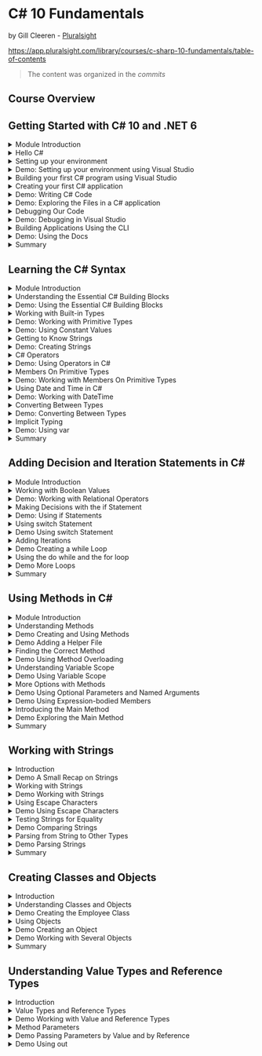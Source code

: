 # C# 10 Fundamentals

by Gill Cleeren - [Pluralsight](https://www.pluralsight.com/)

https://app.pluralsight.com/library/courses/c-sharp-10-fundamentals/table-of-contents

> The content was organized in the _commits_

<!-- #region Course Overview -->

## Course Overview

<!-- #endregion -->

<!-- #endregion -->

<!-- #region Getting Started with C# 10 and .NET 6 -->

## Getting Started with C# 10 and .NET 6

<!-- #region Module Introduction -->

<details>
<summary>Module Introduction</summary>
</details>

<!-- #endregion -->

<!-- #region Hello C# -->
<details>
<summary>Hello C#</summary>

<br/>

- C# is the main language for .NET development
- Object-oriented and type-safe programming language

<br/>

C# is actively mantained:
|Version|Year|
|---|---|
|1.0|2002|
|1.2|2003|
|2.0|2005|
|3.0|2007|
|4.0|2010|
|5.0|2012|
|6.0|2015|
|7.0|2017|
|8.0|2019|
|9.0|2020|
|10.0|2021|

</details>

<!-- #endregion -->

<!-- #region Setting up your environment -->

<details>
<summary>Setting up your environment</summary>

<br/>

Building .NET applications with C#:

- Visual Studio 2022 (Windows and Mac)
- .NET CLI and Visual Studio Code (all platforms)

<br/>

Introducing Visual Studio 2022:

- Flagship IDE (Integrated Development)
- Many features

<br/>

Visual Studio 2022 Editions:

- Community (free to use)
- Professional (paid, aimed at smaller teams)
- Enterprise (paid, aimed at larger teams)

</details>

<!-- #endregion -->

<!-- #region Demo: Setting up your environment using Visual Studio -->

<details>
<summary>Demo: Setting up your environment using Visual Studio</summary>

<br/>

</details>

<!-- #endregion -->

<!-- #region Building your first C# program using Visual Studio -->

<details>
<summary>Building your first C# program using Visual Studio</summary>

<br/>

Using projects:

- Containers for code files
- Compiled into executable files (assembly)
- Different templates

</details>

<!-- #endregion -->

<!-- #region Creating your first C# application -->

<details>
<summary>Creating your first C# application</summary>

<br/>

- Open Visual Studio 2022

![](./assets/open-visual-studio.png)

- Create a new project

![](./assets/create-a-new-project.png)

- Select C# language, **Console** project type and ConsoleApp (a project for creating a command-line application)

![](./assets/select-csharp-console.png)

- Configure your new project (Project name: HelloFromCSharp, location, solution name)

![](./assets/config-your-new-project.png)

- Additional information (framework .NET 6.0 LTS)

![](./assets/additional-information.png)

- Create and execute the project

![](./assets/execute-project.png)

</details>

<!-- #endregion -->

<!-- #region Demo: Writing C# Code -->

<details>
<summary>Demo: Writing C# Code</summary>

<br/>

Program.cs

```c#
// See https://aka.ms/new-console-template for more information
Console.WriteLine("Hello everybody!");

Console.WriteLine("Please enter your name: ");
string name = Console.ReadLine();
Console.WriteLine($"Hello {name}");
```

Console

```ps
Hello everybody!
Please enter your name:
Marcelo
Hello Marcelo

D:\Dev\WIP\CSharp10 Fundamentals Pluralsight\projects\HelloFromCSharp\HelloFromCSharp\bin\Debug\net6.0\HelloFromCSharp.exe (process 22516) exited with code 0.
To automatically close the console when debugging stops, enable Tools->Options->Debugging->Automatically close the console when debugging stops.
Press any key to close this window . . .
```

</details>

<!-- #endregion -->

<!-- #region Demo: Exploring the Files in a C# application -->

<details>
<summary>Demo: Exploring the Files in a C# application</summary>

<br/>

Looking at the generated files

- Project
- Solution
- Executable file

Executing our compiled application

Solution Explorer

![](./assets/exploring-the-files.png)

</details>

<!-- #endregion -->

<!-- #region Debugging Our Code -->

<details>
<summary>Debugging Our Code</summary>

<br/>

Introducing Breakpoints

- Pause the running code
- Inspect the state of the running application
- Step through the different lines of code

Running with the Debugging Attached

![](./assets/running-debugging-attached.png)

</details>

<!-- #endregion -->

<!-- #region Demo: Debugging in Visual Studio -->

<details>
<summary>Demo: Debugging in Visual Studio</summary>

<br/>

Understanding the debugger

Tip: you can start your application with the debugger using F5

</details>

<!-- #endregion -->

<!-- #region Building Applications Using the CLI -->

<details>
<summary>Building Applications Using the CLI</summary>

<br/>

Understanding the CLI

- Command-line interface for .NET
- Cross-platform tools
- "dotnet" command with parameters

Install the .NET SDK

```ps
dotnet --list-sdks
```

Open the Windows Terminal

Creating a new project

```ps
dotnet new console -n "UnderstandingCLI"
```

| command      | description              |
| ------------ | ------------------------ |
| dotnet new   | create a new project     |
| dotnet build | compile your application |
| dotnet run   | execute your application |

</details>

<!-- #endregion -->

<!-- #region Demo: Using the Docs -->

<details>
<summary>Demo: Using the Docs</summary>

<br/>

Finding information in the docs:

https://learn.microsoft.com/pt-br/dotnet/csharp/

https://learn.microsoft.com/en-us/dotnet/api/

</details>

<!-- #endregion -->

<!-- #region Summary -->

<details>
<summary>Summary</summary>

<br/>

- C# is an object-oriented and type-safe language to write .NET applications
- C# is actively maintained
- C# can be uses to build all types of .NET applications
- Applications can be created using:

1. Visual Studio
2. CLI (combined with VS Code)

<br/>

</details>

<!-- #endregion -->

<!-- #endregion -->

<!-- #region Learning the C# Syntax -->

## Learning the C# Syntax

<!-- #region Module Introduction -->

<details>
<summary>Module Introduction</summary>

<br/>

Agenda:

- Understanding the essential C# building blocks
- Working with built-in types
- C# operators
- Using date and time
- Converting between types
- Implicit typing

</details>

<!-- #endregion -->

<!-- #region Understanding the Essential C# Building Blocks -->

<details>
<summary>Understanding the Essential C# Building Blocks</summary>

<br/>

C# Statements:

- Actions
- Flow of the program
- End with semicolon

```c#
Console.WriteLine("Hello, World!");
```

<br/>

C# Identifiers:

Identifiers start with a letter or underscore and can contain letters, digits and underscore.

```c#
string input = Console.ReadLine();
string 2_input = Console.ReadLine(); // wrong
```

<br/>

### C# Comments

- Single line comments:

Program.cs

```c#
// The next line will read a value from the console
string input = Console.ReadLine();
```

- Multiline comments:

Program.cs

```c#
/*
   In the next block of code,
   we will read a value from the console
 */
string input = Console.ReadLine();
```

<br/>

C# Keywords (about 70)

|         |          |
| ------- | -------- |
| `int`   | `ref`    |
| `in`    | `return` |
| `class` | `lock`   |
| `using` | `long`   |
| `while` | `string` |
| `new`   | `struct` |
| `null`  | `const`  |
| `if`    | `enum`   |
| `case`  | `void`   |

<br/>

C# Variables

|           |                                    |
| --------- | ---------------------------------- |
| _x_       | A variable holds a value           |
| _[1,2,3]_ | Integer, string, date ...          |
| {}        | Created in a declaration statement |

<br/>

Creating an Integer Variable

```c#
int age;
```

| Type | Identifier |
| ---- | ---------- |
| int  | age        |

<br/>

C# is case sensitive, diferente variables:

```c#
int age;
int Age;
```

<br/>

Camel Case:

Variable with many words.
The first word will always be lowercase and all subsequent words start with an uppercase.

```c#
int ageOfEmployee;
```

<br/>

Assignment a value to a variable:

```c#
int age;
age = 25;
```

| Assignment operator | Value |
| :-----------------: | :---: |
|         `=`         |  25   |

<br/>

Using the Variable:

```c#
Console.WriteLine(age);
```

</details>

<!-- #endregion -->

<!-- #region Demo: Using the Essential C# Building Blocks -->

<details>
<summary>Demo: Using the Essential C# Building Blocks</summary>

<br/>

Creating a new project called `BethanyPieShopHRM`

> [Projeto BethanyPieShopHRM](./projects/BethanyPieShopHRM/)

Program.cs

```c#
/*
 * Here are some tests around working with valid identifiers in C#
 * We can write here as much as we want, this is all comment
 */

Console.WriteLine("Welcome to Bethany's Pie Shop HRM");

Console.WriteLine("Please enter your name:");

//The following will accept the name
string name = Console.ReadLine();

string name2 = Console.ReadLine();

string name_2 = Console.ReadLine();

string Name_2 = Console.ReadLine();

//string 2Name = Console.ReadLine();
```

</details>

<!-- #endregion -->

<!-- #region Working with Built-in Types -->

<details>
<summary>Working with Built-in Types</summary>

<br/>

C# is a strongly type language:

- Every variable has a type
- Used to store information
- Expressions will return a value of a specified type

Using Data Types in C#:

- Size and location in memory
- Data range
- Supported operations

| Predefined types |
| ---------------- |
| bool             |
| int              |
| float            |
| double           |
| decimal          |
| char             |

| More Predefined Data Types |
| -------------------------- |
| byte (sbyte)               |
| short (ushort)             |
| object                     |
| string                     |

<br/>

Creating an Integer Value

```c#
int a = 2;
int b = a + 3;
```

| Expression |
| :--------: |
|   a + 3    |

Expression is a piece of code that will evaluate to a value.

<br/>

Creating a Boolean Value

```c#
bool c = true;
```

<br/>

C# Types Lead to Type Safety

```c#
int c = 3;
c = true; // wrong
```

</details>

<!-- #endregion -->

<!-- #region Demo: Working with Primitive Types -->

<details>
<summary>Demo: Working with Primitive Types</summary>

<br/>

Program.cs

```c#
int monthlyWage = 1234;

// monthlyWage = true; // wrong

int months = 12, bonus = 1000;

bool isActive = true;

double rating = 99.25;

byte numberOfEmployees = 155;


int hoursWorked;

hoursWorked = 125;
hoursWorked = 148;
```

</details>

<!-- #endregion -->

<!-- #region Demo: Using Constant Values -->

<details>
<summary>Demo: Using Constant Values</summary>

<br/>

Using a const value

```c#
const decimal interestRate = 0.07m;
```

Program.cs

```c#
const double interestRate = 0.07;

interestRate = 0.08;

// CS0131: The left-hand side of an assignment must be a variable, property or indexer
```

</details>

<!-- #endregion -->

<!-- #region Getting to Know Strings -->

<details>
<summary>Getting to Know Strings</summary>

<br/>

Understanding Strings

- Contains text
- Stored as list os char objects
- string type

Creating Basic Strings

```c#
string s1 = "Hello world";
string s2 = string.Empty;
```

</details>

<!-- #endregion -->

<!-- #region Demo: Creating Strings -->

<details>
<summary>Demo: Creating Strings</summary>

<br/>

Program.cs

```c#
string firstName = "Bethany";
string lastName = "Smith";

string emptyString = "";

Console.WriteLine("Please enter your name");
string name = Console.ReadLine();
```

</details>

<!-- #endregion -->

<!-- #region C# Operators -->

<details>
<summary>C# Operators</summary>

<br/>

Expressions in C#

Arithmetic expressions

```c#
int a, b, c;
a = 3;
b = 10;
c = a++;
b = a + b * c;
```

Operators:

- Arithmetic
- Equality
- Logical
- Assignment

Using Arithmetic Operators

| Operator | Example |
| :------: | :-----: |
|    +     |   a+b   |
|    -     |   a-3   |
|    \*    |  a*b*c  |
|    /     |  a/10   |
|    ++    |   a++   |
|    --    |   b--   |

Compound Assignment Operators

```c#
int month = 3;
month = month + 1;
month += 1; // compount assignment operator (pt-br, "operador de atribuição composto")
```

Operators Depend on the Type

```c#
string result1 = "a" + "b"; // concatenate
string result2 = "a" * "b"; // wrong
```

</details>

<!-- #endregion -->

<!-- #region Demo: Using Operators in C# -->

<details>
<summary>Demo: Using Operators in C#</summary>

<br/>

Using operators in C#

- Default values for types in C#

Program.cs

```c#
int bonus = 1000;

double ratePerHour = 12.34;
int numberOfHoursWorked = 165;

double currentMonthWage = ratePerHour * numberOfHoursWorked + bonus;
Console.WriteLine(currentMonthWage); // 3036,1

ratePerHour += 3; // ratePerHour = ratePerHour + 3;
Console.WriteLine(ratePerHour); // 15,34

if (currentMonthWage > 2000) // 3036,1
    Console.WriteLine("Top paid employee!");

int numberOfEmployees = 15;
numberOfEmployees--; // 14

bool a; // false
int b; // 0

Console.ReadLine();
```

Console

```ps
3036,1
15,34
Top paid employee!
```

</details>

<!-- #endregion -->

<!-- #region Members On Primitive Types -->

<details>
<summary>Members On Primitive Types</summary>

<br/>

Members On Primitive Types

```c#
int intMaxValue = int.MaxValue;
int intMinValue = int.MinValue;
double doubleMaxValue = double.MaxValue;
```

Member of char Type

```c#
char myChar = 'a';
bool isWhiteSpace = char.IsWhiteSpace(myChar);
bool isDigit = char.IsDigit(myChar);
bool isPunctuation = char.IsPunctuation(myChar);
```

</details>

<!-- #endregion -->

<!-- #region Demo: Working with Members On Primitive Types -->

<details>
<summary>Demo: Working with Members On Primitive Types</summary>

<br/>

Working with members of `int` and `char`

https://learn.microsoft.com/pt-br/dotnet/api/system.int32?view=net-6.0

Program.cs

```c#
int intMaxValue = int.MaxValue; // 2147483647
int intMinValue = int.MinValue; //-2147483648

char userSelection = 'a';
char upperVersion = char.ToUpper(userSelection); // 65 'A'

bool isDigit = char.IsDigit(userSelection); // false
bool isLetter = char.IsLetter(userSelection); // true

Console.ReadLine();
```

</details>

<!-- #endregion -->

<!-- #region Using Date and Time in C# -->

<details>
<summary>Using Date and Time in C#</summary>

<br/>

Working with Dates

- DateTime
- TimeSpan

Working with DateTime and DateOnly

```c#
DateTime employeesStartDate = new DateTime(2025,03,28);
DateTime today = DateTime.Today;
DateTime twoDaysLater = someDateTime.AddDays(2);
DayOfWeek day = someDateTime.DayOfWeek;
bool isDST = someDateTime.IsDaylightsSavingTime();
```

</details>

<!-- #endregion -->

<!-- #region Demo: Working with DateTime -->

<details>
<summary>Demo: Working with DateTime</summary>

<br/>

Program.cs

```c#
using System.Data;

DateTime hireDate = new DateTime(2022,3,28,14,30,0);
Console.WriteLine(hireDate); // 28/03/2022 14:30:00

DateTime exitDate = new DateTime(2025,12,11);

// DateTime invalidDate = new DateTime(2025,15,11);

DateTime startDate = hireDate.AddDays(15);
Console.WriteLine(startDate); // 12/04/2022 14:30:00

DateTime currentDate = DateTime.Now;
bool areWeInDst = currentDate.IsDaylightSavingTime();

DateTime startHour = DateTime.Now;
TimeSpan workTime = new TimeSpan(8,35,0);
DateTime endHour = startHour.Add(workTime);

Console.WriteLine(startHour); // 08/02/2023 20:49:32
Console.WriteLine(endHour); // 09/02/2023 05:24:32

Console.WriteLine(startHour.ToLongDateString()); // quarta-feira, 8 de fevereiro de 2023
Console.WriteLine(endHour.ToShortTimeString()); // 05:24

Console.ReadLine();
```

Console

```ps
28/03/2022 14:30:00
12/04/2022 14:30:00
08/02/2023 20:49:32
09/02/2023 05:24:32
quarta-feira, 8 de fevereiro de 2023
05:24
```

</details>

<!-- #endregion -->

<!-- #region Converting Between Types -->

<details>
<summary>Converting Between Types</summary>

<br/>

This Doesn´t Work...

```c#
int a = 3;
a = "Hello world";
```

Changing between Types

- Implicit conversion
- Casting Explicit conversion
- Helpers

Using an Implicit Cast

```c#
int a = 123456789;
long l = a;
```

Performing an Explicit Cast

```c#
double d = 123456789.0;
int a = (int) d;
```

</details>

<!-- #endregion -->

<!-- #region Demo: Converting Between Types -->

<details>
<summary>Demo: Converting Between Types</summary>

<br/>

Program.cs

```c#
int numberOfHoursWorked = 165;

long veryLongMonth = numberOfHoursWorked; // works fine

double d = 123456789.0;

int x = (int)d;

int intVeryLongMonth = (int)veryLongMonth;

Console.ReadLine();
```

</details>

<!-- #endregion -->

<!-- #region Implict Typing -->

<details>
<summary>Implicit Typing</summary>

<br/>

So Far, We´ve Used Explicit Typing

Explicit typing

```c#
int a = 123;
bool b = true;
double d = 11.0;
```

Implicit typing

```c#
var a = 123;  // a will be an integer
var b = true; // b will be a boolean
var d = 11.0; // d will be a double
```

Understanding Implicit Typing

- Type is inferred
- Not always as readable
- Sometimes required (using LINQ)

This Won´t Work...

```c#
var employeeAge;
```

</details>

<!-- #endregion -->

<!-- #region Demo: Using var -->

<details>
<summary>Demo: Using var</summary>

<br/>

Program.cs

```c#
var monthlyWage = 1234; // integer
var isActive = true; // boolean
var rating = 99.25; // double
var numberOfEmployees = 300; // integer
var hireDate = new DateTime(2022,3,28,14,30,0); // DateTime
```

</details>

<!-- #endregion -->

<!-- #region Summary -->

<details>
<summary>Summary</summary>

<br/>

- C# is a strongly typed language
- Contains built-in data types
- Conversion between types is supported

</details>

<!-- #endregion -->

<!-- #endregion -->

<!-- #region Adding Decision and Iteration Statements in C# -->

## Adding Decision and Iteration Statements in C#

<!-- #region Module Introduction -->

<details>
<summary>Module Introduction</summary>

<br/>

Agenda:

- Working with Boolean values
- Making decisions with the `if` statement
- Using the `switch` statement
- Adding iterations

</details>

<!-- #endregion -->

<!-- #region Working with Boolean Values -->

<details>
<summary>Working with Boolean Values</summary>

<br/>

Boolean Values

- True or false
- bool type (Boolean backing type)
- Boolean operators

Using a Boolean Value

```c#
bool c = true;
Console.WriteLine(c); // Writes True to the console
```

Using Relational Operators

| Operator | Example |
| :------: | :-----: |
|    ==    | a == b  |
|    !=    | a != b  |
|  > or <  | a > 10  |
| >= or <= | a <= 5  |

Using Logical Operators

```c#
age == 45; // True if value of age is effectively equal to 45, otherwise false
age != 0; // True if age is not equal to 0
```

Using Boolean Logical Operators: &&

```c#
bool validAge;
validAge = (age >= 18) && (age <= 65>);
// && - True if either of the expressions is true, otherwise false
```

Using Boolean Logical Operators: ||

```c#
bool validAge;
validAge = (age >= 18 ||) (age <= 65);
// || - True if any of the expressions is true, false only if both are false
```

</details>

<!-- #endregion -->

<!-- #region Demo: Working with Relational Operators -->

<details>
<summary>Demo: Working with Relational Operators</summary>

<br/>

Using Boolean logical operators

Program.cs

```c#
int age = 23;

bool a = age == 23;
Console.WriteLine("Age is 23: " + a);

bool b = age >= 23;
Console.WriteLine("Age is greater than 23: " + b);

bool c = (age >= 18) && (age <= 65);
Console.WriteLine("Age is between 18 and 65: " + c);

int age1 = 16;
int age2 = 64;
bool d = (age1 >= 18) && (age2 <= 65);
Console.WriteLine("Age1 is greater than 18 AND age2 is less than 65: " + d);
bool e = (age1 >= 18) || (age2 <= 65);
Console.WriteLine("Age1 is greater than 18 OR age2 is less than 65: " + e);
```

Console

```ps
Age is 23: True
Age is greater than 23: True
Age is between 18 and 65: True
Age1 is greater than 18 AND age2 is less than 65: False
Age1 is greater than 18 OR age2 is less than 65: True
```

</details>

<!-- #endregion -->

<!-- #region Making Decisions with the if Statement -->

<details>
<summary>Making Decisions with the if Statement</summary>

<br/>

Flow of Execution

- Won´t be a straight path
- Depends on values
- Different logic needs to be executed

A New Requirement

- If the person applying for the job is under 18, we can´t hire them
- If the person applying is older than 65 we can´t hire them

Structure of an if Statement

```c#
if (some Boolean expression)
{
  // Other statements
}
else
{
  // Other statements
  // The else block is optional
}
```

Using an if Statement

```c#
if (age < 18)
{
  Console.WriteLine("Too young to apply");
}
```

```c#
if (age < 18)
{
  Console.WriteLine("Too young to apply");
}
else
{
  Console.WriteLine("Great, you can now start with your application!");
}
```

```c#
if (age < 18)
  Console.WriteLine("Too young to apply");
else
  Console.WriteLine("Great, you can now start with your application!");
```

This Won´t Work

```c#
if (age < 18)
  Console.WriteLine("Too young to apply");
  Console.WriteLine("Please try again later!");
  // We need curly braces here!
else
  Console.WriteLine("Great, you can continue!");
```

```c#
if (age = 100)
{
  // Send mail
}
```

Adding Multiple Conditions

```c#
if (some Boolean expression)
{
  // Other statements
}
else if (other Boolean expression)
{
  // Other statements
}

...

else
{
  // Other statements
}
```

Using an else if Block

```c#
if (age < 18)
{
  Console.WriteLine("You young to apply");
}
else if (age > 65)
{
  Console.WriteLine("Sorry, the selected age is too old");
}
else
{
  Console.WriteLine("Great, you can continue!");
}
```

</details>

<!-- #endregion -->

<!-- #region Demo: Using if Statements -->

<details>
<summary>Demo: Using if Statements</summary>

<br/>

Program.cs

```c#
using System.Diagnostics.Metrics;

Console.WriteLine("Enter the age of the new candidate: ");
int age = int.Parse(Console.ReadLine());

if (age < 18)
{
    Console.WriteLine("Too young to apply");
    Console.WriteLine("Send email to candidate.");
}
else if (age > 65)
{
    Console.WriteLine("Sorry, the selected age is too old");
    Console.WriteLine("Send email to candidate.");
}
else
{
    Console.WriteLine("Great, you can now start with the application!");
}
```

Console

```ps
Enter the age of the new candidate:
15
Too young to apply
Send email to candidate.

Enter the age of the new candidate:
75
Sorry, the selected age is too old
Send email to candidate.

Enter the age of the new candidate:
25
Great, you can now start with the application!
```

Program.cs

```c#
DateTime today = DateTime.Now;
bool endOfMonthPaymentStarted = false;

if (today.Date.Day == 20)
{
    Console.WriteLine("Please start end-of-month employee payments");
}
else if (today.Date.Day >= 25 && ! endOfMonthPaymentStarted)
{
    Console.WriteLine("Payments will be late!");
}
// else isn´t required!
```

</details>

<!-- #endregion -->

<!-- #region Using switch Statement -->

<details>
<summary>Using switch Statement</summary>

<br/>

Too Many Options...

```c#
if (condition 1)
  ...
else if (condition 2)
  ...
else if (condition 3)
  ...
else if (condition 4)
  ...
else if (condition 5)
  ...
else if (condition 6)
  ...
...
else
  ...
```

Structure of a swith Statement

```c#
switch(expression)
{
  case constant expression1:
    // Other statements
    break;
  case relational expression2:
    // Other statements
    break;

  ...

  default:
    // Other statements
    break;
}
```

Using a swith Statement

```c#
swith (age)
{
  case < 18:
    Console.WriteLine("Too young to apply");
    break;
  case > 65:
    Console.WriteLine("Sorry, the selected age is too old");
    break;
  case 42:
    Console.WriteLine("Wow, exactly what we are looking for");
    break;
  default:
    Console.WriteLine("Great, you can continue");
    break;
}
```

- Works for most data types but not for `float` and `double`
- Case labels use a pattern: constant or relational
- Each case must be unique
- First "true" will get executed (top to bottom)
- Default can be placed wherever we want, always evaluated last

</details>

<!-- #endregion -->

<!-- #region Demo Using switch Statement -->

<details>
<summary>Demo Using switch Statement</summary>

Program.cs

```c#
using System.Diagnostics.Metrics;
using System.Net.Http.Headers;

Console.WriteLine("Enter the age of the new candidate: ");
int age = int.Parse(Console.ReadLine());

switch (age)
{
    case < 18:
        Console.WriteLine("Too young to apply");
        Console.WriteLine("Send email to candidate.");
        break;
    case > 65:
        Console.WriteLine("Sorry, the selected age is too old");
        Console.WriteLine("Send email to candidate.");
        break;
    default:
        Console.WriteLine("Great, you can now start with the application!");
        break;
}

//Enter the age of the new candidate:
//25
//Great, you can now start with the application!
```

Program.cs

```c#
switch (age)
{
    case < 18:
    case > 65:
        Console.WriteLine("Sorry, your age is not within the range we are looking for");
        break;
    case 23:
        Console.WriteLine("Wow, exactly what we are looking for");
        break;
    default:
        Console.WriteLine("Great, you can now start with the application!");
        break;
}
```

Program.cs

```c#
Console.WriteLine("Choose the action you want to do:");
Console.WriteLine("1. Add employee");
Console.WriteLine("2. Update employee");
Console.WriteLine("3. Delete employee");
string selectedAction = Console.ReadLine();

switch(selectedAction)
{
    case "1":
        Console.WriteLine("Adding new employee...");
        break;
    case "2":
        Console.WriteLine("Updating employee...");
        break;
    case "3":
        Console.WriteLine("Deleting employee...");
        break;
    default:
        Console.WriteLine("Invalid input");
        break;
}
```

<br/>

</details>

<!-- #endregion -->

<!-- #region Adding Iterations -->

<details>
<summary>Adding Iterations</summary>

<br/>

The Need for Iterations

- Continue executing a task (looping)
- Ofter used in combination with counter
- Ask input until stop is reached
- Keep reading files from disk

Loop Options in C#

- while
- do-while
- for

Creating a while loop

```c#
while(Boolean expression)
{
  // statements
}
```

- Condition is tested before the loop runs
- Statements will get executed as long as expression is true
- Braces are required if more than one statement must be executed
- We can create infinite loops!

```c#
int i = 0;

while (i < 10>)
{
  Console.WriteLine(i);
  i++;
}
```

```ps
Output:
0
1
2
3
4
5
6
7
8
9
```

</details>

<!-- #endregion -->

<!-- #region Demo Creating a while Loop -->

<details>
<summary>Demo Creating a while Loop</summary>

<br/>

Creating a while loop

Program.cs

```c#
using System.Transactions;

Console.WriteLine("Enter a value: ");
int max = int.Parse(Console.ReadLine());

int i = 0;

while (i < max)
{
    Console.WriteLine(i);
    i++;
}

Console.WriteLine("Loop finished!");
```

Console

```ps
Enter a value:
5
0
1
2
3
4
Loop finished!
```

Program.cs

```c#
int i = 10;

while(i>0)
{
    Console.WriteLine(i);
    i--;
}

Console.WriteLine("Loop finished!")
```

Console

```ps
10
9
8
7
6
5
4
3
2
1
Loop finished!
```

Program.cs

```c#
Console.WriteLine("Choose the action you want to do: ");
Console.WriteLine("1. Add employee");
Console.WriteLine("2. Update employee");
Console.WriteLine("3. Delete employee");
Console.WriteLine("99. Exit application");
string selectedAction = Console.ReadLine();

while (selectedAction != "99")
{
    switch (selectedAction)
    {
        case "1":
            Console.WriteLine("Adding new employee...");
            break;
        case "2":
            Console.WriteLine("Updating employee...");
            break;
        case "3":
            Console.WriteLine("Deleting employee...");
            break;
        default:
            Console.WriteLine("Invalid input");
            break;
    }
    Console.WriteLine("Choose the action you want to do: ");
    Console.WriteLine("1. Add employee");
    Console.WriteLine("2. Update employee");
    Console.WriteLine("3. Delete employee");
    Console.WriteLine("99. Exit application");
    selectedAction = Console.ReadLine();
}

Console.WriteLine("Closing application");
```

Console

```ps
Choose the action you want to do:
1. Add employee
2. Update employee
3. Delete employee
99. Exit application
1
Adding new employee...
Choose the action you want to do:
1. Add employee
2. Update employee
3. Delete employee
99. Exit application
2
Updating employee...
Choose the action you want to do:
1. Add employee
2. Update employee
3. Delete employee
99. Exit application
3
Deleting employee...
Choose the action you want to do:
1. Add employee
2. Update employee
3. Delete employee
99. Exit application
99
Closing application
```

<br/>

Creating a nested loop

Program.cs

```c#
int i = 0;
int j = 0;

while (i < 3)
{
    while(j < 3)
    {
        Console.WriteLine("i: " + i + "   j: " + j);
        j++;
    }
    j = 0;
    i++;
}
```

Console

```ps
i: 0   j: 0
i: 0   j: 1
i: 0   j: 2
i: 1   j: 0
i: 1   j: 1
i: 1   j: 2
i: 2   j: 0
i: 2   j: 1
i: 2   j: 2
```

</details>

<!-- #endregion -->

<!-- #region Using the do while and the for loop -->

<details>
<summary>Using the do while and the for loop</summary>

<br/>

Creating a do-while loop

```c#
do{
  //statements
}
while(Boolean expression);
```

```c#
int i = 0;
do
{
  Console.WriteLine(i);
  i++;
} while (i < 10);
```

```ps
Output:
0
1
2
3
4
5
6
7
8
9
```

```c#
int i = 10;
do
{
  Console.WriteLine(i);
  i++;
} while (i < 10);
```

```ps
Output:
10
```

<br/>

Creating a for Loop

```c#
for (initialization; Boolean; iterator)
{
  // statements
}
```

```c#
int sum = 0;

for (int i = 0; i < 10; i ++)
{
sum = sum + i;
}

Console.WriteLine(sum);
```

</details>

<!-- #endregion -->

<!-- #region Demo More Loops -->

<details>
<summary>Demo More Loops</summary>

<br/>

- Creating more loops
- Adding break and continue
- Debugging loops

Refactoring (`do while` instead of `while`)

```c#
string selectedAction;
do
{
    Console.WriteLine("Choose the action you want to do: ");
    Console.WriteLine("1. Add employee");
    Console.WriteLine("2. Update employee");
    Console.WriteLine("3. Delete employee");
    Console.WriteLine("99. Exit application");
    selectedAction = Console.ReadLine();

    switch (selectedAction)
    {
        case "1":
            Console.WriteLine("Adding new employee...");
            break;
        case "2":
            Console.WriteLine("Updating employee...");
            break;
        case "3":
            Console.WriteLine("Deleting employee...");
            break;
        default:
            Console.WriteLine("Invalid input");
            break;
    }

} while (selectedAction != "99");

Console.WriteLine("Closing application");
```

for

```c#
for (int i = 0; i < 10; i++)
{
    Console.WriteLine(i);
}
```

Continue

```c#
Console.WriteLine("Enter a value: ");
int max = int.Parse(Console.ReadLine());

for (int i = 0; i < max; i++)
{
    if (i == 5)
    {
        Console.WriteLine("Bingo! " + i + " was found!");
        continue;
    }
    Console.WriteLine(i);
}

/*
Enter a value:
10
0
1
2
3
4
Bingo! 5 was found!
6
7
8
9
*/

```

Break

```c#
Console.WriteLine("Enter a value: ");
int max = int.Parse(Console.ReadLine());

for (int i = 0; i < max; i++)
{
    if (i == 5)
    {
        Console.WriteLine("Bingo! " + i + " was found!");
        break;
    }
    Console.WriteLine(i);
}

/*
Enter a value:
10
0
1
2
3
4
Bingo! 5 was found!
*/
```

</details>

<!-- #endregion -->

<!-- #region Summary -->

<details>
<summary>Summary</summary>

<br/>

- Our C# code will need to follow different paths
- if and switch statements allow to evaluate values
- while, do-while and for create iterations

</details>

<!-- #endregion -->

<!-- #endregion -->

<!-- #region Using Methods in C# -->

## Using Methods in C#

<!-- #region Module Introduction -->

<details>
<summary>Module Introduction</summary>

<br/>

- Understanding methods
- Adding a helper file
- Finding the correct method
- Understanding variable scope
- More options with methods
- Introducing the Main method

</details>

<!-- #endregion -->

<!-- #region Understanding Methods -->

<details>
<summary>Understanding Methods</summary>

<br/>

Our current code...

- Is one large block
- Some code can be reused multiple times though
- Using methods will help
- Similar to functions or subroutines

Methods in C#

- Code block
- Receives parameters and (optionally) returns value
- Readable code and code reuse
- Declared within a class or struct

C# Methods Syntax

```c#
<access modifier> <return type> Method_Name (Parameters)
{
  // method statements
}
```

Looking at a First Method

```c#
public int AddTwoNumbers()
{

}
```

Adding Method Parameters

```c#
public int AddTwoNumbers(int a, int b)
```

Returning a Value

- Return type must be specified

```c#
public int AddTwoNumbers(int a, int b)
{
  return a + b;
}
```

- Value must be returned for all possible execution paths

```c#
public int AddTwoNumbers(int a, int b)
{
  if (a > b)
  {
    return a + b;
  }
  // no value returned if we get here, compile time error
}
```

- A Method without Return Value

```c#
public void DisplaySum(int a, int b)
{
  int sum = a + b;
  Console.WriteLine("The sum is " + sum);
}
```

Invoking a Method

- We can pass arguments: values for the parameter(s)

```c#
...

DisplaySum(3,52);

...
```

Flow of Execution

```c#
Console.WriteLine("Before DisplaySum");
DisplaySum(3,5);
Console.WriteLine("After DisplaySum");

public void DisplaySum(int a, int b)
{
  int sum = a + b;
  Console.WriteLine("The sum is " + sum);
}
```

Capturing a Return Value

- Only possible if method isn´t returning void

```c#
DisplaySum(3,52);
int result = AddTwoNumbers(55,44);
```

```c#
int p1 = 3;
int p2 = 52;

DisplaySum(p1, p2);
int result = AddTwoNumbers(55,44);
```

</details>

<!-- #endregion -->

<!-- #region Demo Creating and Using Methods -->

<details>
<summary>Demo Creating and Using Methods</summary>

<br/>

- Creating a method
- Adding parameters
- Return a value
- Invoking the method

Example 1

```c#
int amount = 1234;
int months = 12;

CalculateYearlyWage(amount, months);

Console.ReadLine();

static void CalculateYearlyWage(int monthlyWage, int numberOfMonthsWorked)
{
    Console.WriteLine($"Yearly wage: {monthlyWage * numberOfMonthsWorked}");
}

/*
 * Output:
 * Yearly wage: 14808
 */
```

Example 2

```c#
int amount = 1234;
int months = 12;

int yearlyWage = CalculateYearlyWage(amount, months);

Console.WriteLine($"Yearly wage: {yearlyWage}");

Console.ReadLine();

static int CalculateYearlyWage(int monthlyWage, int numberOfMonthsWorked)
{
    return monthlyWage * numberOfMonthsWorked;
}

/*
 * Output:
 * Yearly wage: 14808
 */
```

Example 3

```c#
int amount = 1234;
int months = 12;

int yearlyWage = CalculateYearlyWage(amount, months);

Console.WriteLine($"Yearly wage: {yearlyWage}");

Console.ReadLine();

static int CalculateYearlyWage(int monthlyWage, int numberOfMonthsWorked)
{
    if (numberOfMonthsWorked == 12) // let´s add a bonus month
        return monthlyWage * (numberOfMonthsWorked + 1);

    return monthlyWage * numberOfMonthsWorked;
}

/*
 * Output:
 * Yearly wage: 16042
 */
```

</details>

<!-- #endregion -->

<!-- #region Demo Adding a Helper File -->

<details>
<summary>Demo Adding a Helper File</summary>

<br/>

- Adding a helper file
- Moving the method
- Invoking the method again

Program.cs

```c#
using BethanyPieShopHRM;

int amount = 1234;
int months = 12;

int yearlyWage = Utilities.CalculateYearlyWage(amount, months);

Console.WriteLine($"Yearly wage: {yearlyWage}");

Console.ReadLine();

/*
 * Output:
 * Yearly wage: 16042
 */
```

Utilities.cs

```c#
using System;
using System.Collections.Generic;
using System.Linq;
using System.Text;
using System.Threading.Tasks;

namespace BethanyPieShopHRM
{
    internal class Utilities
    {
        public static int CalculateYearlyWage(int monthlyWage, int numberOfMonthsWorked)
        {
            if (numberOfMonthsWorked == 12) // let´s add a bonus month
                return monthlyWage * (numberOfMonthsWorked + 1);

            return monthlyWage * numberOfMonthsWorked;
        }
    }
}
```

</details>

<!-- #endregion -->

<!-- #region Finding the Correct Method -->

<details>
<summary>Finding the Correct Method</summary>

<br/>

Calling the Correct Method

- Method name
- Parameter types and arguments
- Number of parameters

`The combination above must be unique`

Method Overloading

- Matching the Parameters

Program.cs

```c#
DisplaySym(3, 52);
```

Utilities.cs

```c#
public static void DisplaySum (int a, int b)
{
  ...
}

public static void DisplaySum(int a, int b, int c)
{
  ...
}
```

</details>

<!-- #endregion -->

<!-- #region Demo Using Method Overloading -->

<details>
<summary>Demo Using Method Overloading</summary>

<br/>

Program.cs

```c#
using BethanyPieShopHRM;

int amount = 1234;
int months = 12;
int bonus = 1000;

int yearlyWage = Utilities.CalculateYearlyWage(amount, months, bonus);

Console.WriteLine($"Yearly wage: {yearlyWage}");

double amountDouble = 1500.0;
double monthsDouble = 12;
double bonusDouble = 1000;

double yearlyWageWithBonusDouble = Utilities.CalculateYearlyWage(amountDouble, monthsDouble, bonusDouble);

Console.ReadLine();

```

Utilities.cs

```c#
using System;
using System.Collections.Generic;
using System.Linq;
using System.Text;
using System.Threading.Tasks;

namespace BethanyPieShopHRM
{
    internal class Utilities
    {
        public static int CalculateYearlyWage(int monthlyWage, int numberOfMonthsWorked)
        {
            if (numberOfMonthsWorked == 12) // let´s add a bonus month
                return monthlyWage * (numberOfMonthsWorked + 1);

            return monthlyWage * numberOfMonthsWorked;
        }

        public static int CalculateYearlyWage(int monthlyWage, int numberOfMonthsWorked, int bonus)
        {
            Console.WriteLine($"The yearly wage is: {monthlyWage * numberOfMonthsWorked + bonus}");
            return monthlyWage * numberOfMonthsWorked + bonus;
        }

        public static double CalculateYearlyWage(double monthlyWage, double numberOfMonthsWorked, double bonus)
        {
            Console.WriteLine($"The yearly wage is: {monthlyWage * numberOfMonthsWorked + bonus}");
            return monthlyWage * numberOfMonthsWorked + bonus;
        }
    }
}

```

</details>

<!-- #endregion -->

<!-- #region Understanding Variable Scope -->

<details>
<summary>Understanding Variable Scope</summary>

<br/>

```c#
public static double SomeMethod()
{
  double value = 0.04;

  ...

  return value;
}
```

```c#
public static double SomeMethod()
{
  double value = 0.04;

  ...

  return value;
}

public static double AnotherMethod()
{
  ...

  return value; // wrong
}
```

</details>

<!-- #endregion -->

<!-- #region Demo Using Variable Scope -->

<details>
<summary>Demo Using Variable Scope</summary>

<br/>

Utilities.cs

```c#
using System;
using System.Collections.Generic;
using System.Linq;
using System.Text;
using System.Threading.Tasks;

namespace BethanyPieShopHRM
{
    internal class Utilities
    {
        public static int CalculateYearlyWage(int monthlyWage, int numberOfMonthsWorked)
        {
            int local = 100; // variable scope

            if (numberOfMonthsWorked == 12) // let´s add a bonus month
                return monthlyWage * (numberOfMonthsWorked + 1);

            return monthlyWage * numberOfMonthsWorked;
        }

        public static int CalculateYearlyWage(int monthlyWage, int numberOfMonthsWorked, int bonus)
        {
            int local = 150; // variable scope

            Console.WriteLine($"The yearly wage is: {monthlyWage * numberOfMonthsWorked + bonus}");
            return monthlyWage * numberOfMonthsWorked + bonus;
        }

        public static double CalculateYearlyWage(double monthlyWage, double numberOfMonthsWorked, double bonus)
        {
            Console.WriteLine($"The yearly wage is: {monthlyWage * numberOfMonthsWorked + bonus}");
            return monthlyWage * numberOfMonthsWorked + bonus;
        }
    }
}

```

</details>

<!-- #endregion -->

<!-- #region More Options with Methods -->

<details>
<summary>More Options with Methods</summary>

<br/>

Doing More with Methods

- Optional Parameters
- Named arguments
- Expression-bodied syntax

Optional Parameters

- Specify default value for one or more parameters
- Caller can omit the optional ones

Working with Optional Parameters

- Method with optional parameters

```c#
public int AddNumbers
  (int a, int b, int c = 100)
{
  int sum = a + b + c;
  return sum;
}
```

- Calling the method

```c#
AddNumbers(10,20); // no third parameter
AddNumbers(10,20,30);
```

Named arguments

- Not required to follow order of parameters
- One or more parameters can have a name defined when invoking the method

Working with Named Arguments

- Method with parameters

```c#
public static int AddNumbers
  (int a, int b)
  {
    ...
  }
```

- Using named arguments

```c#
AddNumbers(b: 10, a: 20);
```

</details>

<!-- #endregion -->

<!-- #region Demo Using Optional Parameters and Named Arguments -->

<details>
<summary>Demo Using Optional Parameters and Named Arguments</summary>

<br/>

- Using optional parameters

Program.cs

```c#
using BethanyPieShopHRM;

Utilities.UsingOptionalParameters();

Console.ReadLine();

```

Utilities.cs

```c#
using System;
using System.Collections.Generic;
using System.Linq;
using System.Text;
using System.Threading.Tasks;

namespace BethanyPieShopHRM
{
    internal class Utilities
    {
        public static void UsingOptionalParameters()
        {
            int monthlyWage1 = 1234;
            int months1 = 12;

            int yearlyWageForEmployee1 = CalculateYearlyWageWithOptional(monthlyWage1,months1);
            Console.WriteLine($"Yearly wage for employee 1 (Bethany): {yearlyWageForEmployee1}");
        }

        public static int CalculateYearlyWageWithOptional(
            int monthlyWage,
            int numberOfMonthsWorked,
            int bonus = 0)
        {
            Console.WriteLine($"The yearly wage is: {monthlyWage * numberOfMonthsWorked + bonus}");
            return monthlyWage * numberOfMonthsWorked + bonus;
        }
    }
}

```

- Working with named arguments

Program.cs

```c#
using BethanyPieShopHRM;

Utilities.UsingNamedArguments();

Console.ReadLine();

```

Utilities

```c#
using System;
using System.Collections.Generic;
using System.Linq;
using System.Text;
using System.Threading.Tasks;

namespace BethanyPieShopHRM
{
    internal class Utilities
    {
        public static void UsingNamedArguments()
        {
            int amount = 1234;
            int months = 12;
            int bonus = 500;

            int yearlyWageForEmployee = CalculateYearlyWageWithNamed(
                bonus: bonus,
                monthlyWage: amount,
                numberOfMonthsWorked: months);

            Console.WriteLine($"Yearly wage for employee (Bethany): {yearlyWageForEmployee}");
        }

        public static int CalculateYearlyWageWithNamed (
            int monthlyWage,
            int numberOfMonthsWorked,
            int bonus)
        {
            Console.WriteLine($"The yearly wage is: {monthlyWage * numberOfMonthsWorked + bonus}");
            return monthlyWage * numberOfMonthsWorked + bonus;
        }
    }
}

```

</details>

<!-- #endregion -->

<!-- #region Demo Using Expression-bodied Members -->

<details>
<summary>Demo Using Expression-bodied Members</summary>

<br/>

Using expression-bodied syntax

> fat arrow: =>

Program.cs

```c#
using BethanyPieShopHRM;

Utilities.UsingExpressionBodiedSyntax();

Console.ReadLine();
```

Utilities.cs

```c#
using System;
using System.Collections.Generic;
using System.Linq;
using System.Text;
using System.Threading.Tasks;

namespace BethanyPieShopHRM
{
    internal class Utilities
    {
        public static void UsingExpressionBodiedSyntax()
        {
            int amount = 1234;
            int months = 12;
            int bonus = 500;

            int yearlyWageForEmployee = CalculateYearlyWageWithExpressionBodied(amount, months, bonus);

            Console.WriteLine($"Yearly wage for employee (Bethany): {yearlyWageForEmployee}");
        }

        public static int CalculateYearlyWageWithExpressionBodied(
            int monthlyWage,
            int numberOfMonthsWorked,
            int bonus) => monthlyWage * numberOfMonthsWorked + bonus;
    }
}

```

</details>

<!-- #endregion -->

<!-- #region Introducing the Main Method -->

<details>
<summary>Introducing the Main Method</summary>

<br/>

Comparing Out 2 Files

- Understanding Top-level statements

Program.cs (current)

```c#
Console.WriteLine("Hello, World!");
```

Utilities.cs

```c#
using System;

namespace ConsoleApp1
{
  internal class Program
  {
    static void Main(string[] args)
    {
      Console.WriteLine("Hello,World!");
    }
  }
}
```

Different Ways to Start the Application

Program.cs (current)

```c#
Console.WriteLine("Hello, World!");
```

Program.cs (pre-C# 10)

```c#
using System;

namespace ConsoleApp1
{
  internal class Program
  {
    static void Main(string[] args)
    {
      Console.WriteLine("Hello,World!");
    }
  }
}
```

The Main Method

- Entry method wich gets called upon start of the app
- Gets created implicitly now
- Implicit since C# 10 & Visual Studio 2022

</details>

<!-- #endregion -->

<!-- #region Demo Exploring the Main Method -->

<details>
<summary>Demo Exploring the Main Method</summary>

<br/>

Exploring the Main method

Program.cs (.NET 5)

```c#
using System;

namespace OlderApp
{
  internal class Program
  {
    static void Main(string[] args)
    {
      Console.WriteLine("Hello,World!");
    }
  }
}
```

Program.cs (.NET 6)

```c#
Console.WriteLine("Hello,World!");
```

</details>

<!-- #endregion -->

<!-- #region Summary -->

<details>
<summary>Summary</summary>

<br/>

- Methods are used to bring in reuse of code
- Parameters are declared to accept incoming values
- Main method is implicit now

</details>

<!-- #endregion -->

<!-- #endregion -->

<!-- #region Working with Strings -->

## Working with Strings

<!-- #region Introduction -->

<details>
<summary>Introduction</summary>

<br/>

- Working with strings
- Comparing strings
- Parsing from string to other types

</details>

<!-- #endregion -->

<!-- #region Demo A Small Recap on Strings -->

<details>
<summary>Demo A Small Recap on Strings</summary>

<br/>

Program.cs

```c#
using BethanyPieShopHRM;

Utilities.UsingSimpleStrings();

Console.ReadLine();
```

Utilities.cs

```c#
using System;
using System.Collections.Generic;
using System.Linq;
using System.Text;
using System.Threading.Tasks;

namespace BethanyPieShopHRM
{
    internal class Utilities
    {
        public static void UsingSimpleStrings()
        {
            string firstName = "Bethany";
            string lastName = "Smith";
            string s;
            s = firstName;
            var userName = "BethanyS";
            userName = userName.ToLower();

            userName = ""; // identical to string.Empty
        }
    }
}
```

</details>

<!-- #endregion -->

<!-- #region Working with Strings -->

<details>
<summary>Working with Strings</summary>

<br/>

| Code                                    | Description                                     |
| :-------------------------------------- | :---------------------------------------------- |
| `int l = myString.Lenght;`              | Get the lenght of the string                    |
| `string upper = myString.ToUpper();`    | Set the string to uppercase                     |
| `string lower = myString.ToLower();`    | Set the string to lowercase                     |
| `bool b = myString.Contains("Hello");`  | Check if a string contains "Hello", return bool |
| `string s = myString.Replace("a","b");` | Replace "a" with "b" in the string              |
| `string sub = myString.Substring(1,3);` | Get a part of the string (zero-based)           |

Concatenating Multiple Strings

```c#
string s1 = "Learning C# "; // notice the extra space at the end
string s2 = "is awesome";
string s3 = s1 + s2;
// Output: "Learning C3 is awesome"
```

Using String.Concat

```c#
string s1 = "Learning C# "; // notice the extra space at the end
string s2 = "is awesome";
string s3 = String.Concat(s1, s2);
```

Less-readable String Concatenation

```c#
string employeeName = "Bethany";
int age = 34;
string greetingText = "Hello " + employeeName + ", your are " + age + " years";
// Output: Hello Bethany, you are 34 years
```

Using string.Format to Concatenate Strings

```c#
string employeeName = "Bethany";
int age = 34;
string greetingText = string.Format("Hello {0}, you are {1} years", employeeName, age);
// Output: Hello Bethany, you are 34 years
```

String Interpolation (Often better and easier to read)

```c#
string employeeName = "Bethany";
int age = 34;
string greetingText = $"Hello {employeeName}, you are {age} years";
// Output: Hello Bethany, you are 34 years
```

</details>

<!-- #endregion -->

<!-- #region Demo Working with Strings -->

<details>
<summary>Demo Working with Strings</summary>

<br/>

- Manipulating strings
- Concatenating strings
- Using string interpolation

Program.cs

```cs
using BethanyPieShopHRM;

Utilities.ManipulatingStrings();

Console.ReadLine();
```

Utilities.cs

```c#
using System;
using System.Collections.Generic;
using System.Linq;
using System.Text;
using System.Threading.Tasks;

namespace BethanyPieShopHRM
{
    internal class Utilities
    {
        public static void ManipulatingStrings()
        {
            string firstName = "Bethany";
            string lastName = "Smith";

            string fullName = firstName + " " + lastName;
            string employeeIdentification = String.Concat(firstName,lastName);

            string empId = firstName.ToLower() + "-" + lastName.Trim().ToLower();

            int lenght = empId.Length;

            if (fullName.Contains("beth") || fullName.Contains("Beth"))
            {
                Console.WriteLine("It´s Bethany!");
            }

            string subString = fullName.Substring(1, 3);
            Console.WriteLine("Characters 2 to 4 of fullName are " + subString);

            string userNameWithInterpolation = $"{firstName}-{lastName}";

            /* Output:
             * It´s Bethany!
             * Characters 2 to 4 of fullName are eth
             */
        }
    }
}
```

</details>

<!-- #endregion -->

<!-- #region Using Escape Characters -->

<details>
<summary>Using Escape Characters</summary>

<br/>

Adding Escape Characters

- Always start with a \

```c#
Console.WriteLine("Here are the employee details:\nBethany\tSmith");
```

Representing a File Path

```c#
string escapedFilePath = "C:\\Documents\\readme.txt";
```

Using Verbatim Strings

- Used when text contains \ as part of fhe content
- Improves readability

```c#
string escapedFilePath = "C:\\Documents\\readme.txt";
string verbatimFilePath = @"C:\Documents\readment.txt";
```

</details>

<!-- #endregion -->

<!-- #region Demo Using Escape Characters -->

<details>
<summary>Demo Using Escape Characters</summary>

<br/>

- Escaping text
- Using verbatim strings

</details>

<!-- #endregion -->

<!-- #region Testing Strings for Equality -->

<details>
<summary>Testing Strings for Equality</summary>

<br/>

Comparing Two Strings

```c#
string firstName = "Bethany";
bool b1 = firstName == "Bethany"; // true
bool b2 = firstName == "bethany"; // false
bool b3 = firstName.Equals("Bethany"); // true
```

Comparing Strings Case-Insensitive

```c#
bool b = firstName.ToUpper() == anotherString.ToUpper();
```

</details>

<!-- #endregion -->

<!-- #region Demo Comparing Strings -->

<details>
<summary>Demo Comparing Strings</summary>

<br/>

Comparing Strings

</details>

<!-- #endregion -->

<!-- #region Parsing from String to Other Types -->

<details>
<summary>Parsing from String to Other Types</summary>

<br/>

Use Parsing to Generate a Value from a String

- Can cause issues though

```c#
string w = Console.ReadLine();
double wage = double.Parse(w);

bool active = bool.Parse("true");
```

Using TryParse

- The out keyword will be covered in the next module

```c#
string enteredText = "true";
if (bool.TryParse(enteredText, out bool b))
{
  Console.WriteLine($"The value is {b}");
}
```

</details>

<!-- #endregion -->

<!-- #region Demo Parsing Strings -->

<details>
<summary>Demo Parsing Strings</summary>

<br/>

- Parsing string into other types
- Using `TryParse`

</details>

<!-- #endregion -->

<!-- #region Summary -->

<details>
<summary>Summary</summary>

<br/>

- Strings are a very important concept
- Many methods available
  - Concatenation
  - Parsing

</details>

<!-- #endregion -->

<!-- #endregion -->

<!-- #region Creating Classes and Objects -->

## Creating Classes and Objects

<!-- #region Introduction -->

<details>
<summary>Introduction</summary>

<br/>

- Creating Your First Class and Objects
  - Understanding classes
  - Creating the Employee class
  - Using objects

</details>

<!-- #endregion -->

<!-- #region Understanding Classes and Objects -->

<details>
<summary>Understanding Classes and Objects</summary>

<br/>

### Understanding Classes

<br/>

`With just variables, we only get so far.`

If we want to represent a structure, we need a custom type

Typical models

- Employee
- Customer
- Message
- Transaction

Custom Types

- Class (Most commonly used)
- Struct

<br/>

Classes in C#

- Blueprint of an object
- Defines data and funcionality to work on its data
- Created using class keyword
- Foundation of OO (object-orientation)

In C#, most code will live inside a class

- Program.cs and Utilities class used up until now
- Most code will live inside a class

The Class Template

```c#
public class MyClass
{
  public int a;
  public string b;

  public void MyMethod()
  {
    Console.WriteLine("Hello world");
  }
}
```

Contents of a Class

- Fields
- Properties
- Methods
- Events

<br/>

### Creating the Employee Class

Thinking of an Employee in real life

- Identity: Name
- Attributes: Age, Wage
- Behaviors: Get pai, Perform work

```c#
public class Employee
{
  // class code will come here
}
```

Adding Fields

- Class-level variables
- Contain value

```c#
public class Employee
{
  public string firstName;
  public int age;
}
```

Adding Methods

- Perform actions
- Often change the state

```c#
public class Employee
{
  public string firstName;
  public int age;

  public void PerformWork()
  {
    // method code goes here
  }
}
```

Access Modifiers

- `public` (outside the class)
- `private` (inside the class)
- `protected` (available for the class and its inheritors)

</details>

<!-- #endregion -->

<!-- #region Demo Creating the Employee Class  -->

<details>
<summary>Demo Creating the Employee Class</summary>

<br/>

- Creating the Employee class
- Adding data using fields
- Adding methods

Creating a new project Console App named "BethanysPieShopHRM" and Framework .NET 6.0

> Project: [BethanysPieShopHRM](./projects/BethanysPieShopHRM/)

A field is a variable that is declared directly at the class level

You can trigger a build using CTRL + SHIFT + B (Shortcut for Build Solution)

</details>

<!-- #endregion -->

<!-- #region Using Objects -->

<details>
<summary>Using Objects</summary>

<br/>

Classes and Objects

### Class

![](./assets/classes-and-objects.png)

> Classes are blueprints; objects are the real instances

Creating a New Object

![](./assets/creating-a-new-object.png)

### Constructors

- Called when instantiating an object happens
- Default or custom
- Used to set initial values

Adding a Constructor with Parameters

```c#
public class Employee
{
  public string firstName;
  public int age;

  public Employee(string name, int ageValue);
  {
    firstName = name;
    age = ageValue;
  }
}
```

> This on doesn´t have a return type.
> Its name is the same as the class itself

Using the Constructor

![](./assets/using-the-constructor.png)

Creating Objects using the Constructor

![](./assets/creating-objects-using-the-constructor.png)

The Default Constructor

```c#
public class Employee
{
  public Employee()
  {

  }
}
```

Is there always a default constructor?

- No! Only if we define no other constructors!

| Expression                            | Description                  |
| :------------------------------------ | :--------------------------- |
| `Employee employee = new Employee();` | Instantiating the object     |
| `employee.PerformWork();`             | Invoking a method            |
| `employee.firstName = "Bethany";`     | Changing a field             |
| `int wage = employee.ReceiveWage();`  | Return a value from a method |

</details>

<!-- #endregion -->

<!-- #region Demo Creating an Object -->

<details>
<summary>Demo Creating an Object</summary>

<br/>

- Adding a constructor
- Creating an object
- Using the dot operator

Program.cs

```c#
using BethanysPieShopHRM;

Console.WriteLine("Creating an employee");
Console.WriteLine("--------------------\n");

Employee bethany = new Employee("Bethany", "Smith", "bethany@snowball.br", new DateTime(1979,1,16), 25);
bethany.DisplayEmployeeDetails();


bethany.PerformWork();
bethany.PerformWork();
bethany.PerformWork(5);
bethany.PerformWork();

double receivedWageBethany = bethany.ReceiveWage(true);
Console.WriteLine($"Wage paid (message from Program): {receivedWageBethany}");

/* Output
 *
 * Creating an employee
 * --------------------
 *
 * First name:     Bethany
 * Last name:      Smith
 * E-mail:                 bethany@snowball.br
 * Birthday:       16/01/1979
 *
 * Bethany Smith has worked for 1 hour(s)!
 * Bethany Smith has worked for 2 hour(s)!
 * Bethany Smith has worked for 7 hour(s)!
 * Bethany Smith has worked for 8 hour(s)!
 * Bethany Smith has received a wage of 200 for 8 hour(s) of work.
 * Wage paid (message from Program): 200
 */
```

Employee.cs

```c#
using System;
using System.Collections.Generic;
using System.Linq;
using System.Text;
using System.Threading.Tasks;

namespace BethanysPieShopHRM
{
    internal class Employee
    {
        public string firstName;
        public string lastName;
        public string email;

        public int numberOfHoursWorked;
        public double wage;
        public double hourlyRate;

        public DateTime birthDay;

        const int minimalHoursWorkedUnit = 1;

        public Employee(string first, string last, string em, DateTime bd)
            : this(first, last, em, bd, 0)
        {

        }

        public Employee(string first, string last, string em, DateTime bd, double rate)
        {
            firstName = first;
            lastName = last;
            email = em;
            birthDay = bd;
            hourlyRate = rate;
        }

        public void PerformWork()
        {
            //numberOfHoursWorked++;
            PerformWork(minimalHoursWorkedUnit);
            //Console.WriteLine($"{firstName} {lastName} has worked for {numberOfHoursWorked} hour(s)!");
        }

        public void PerformWork(int numberOfHours)
        {
            numberOfHoursWorked += numberOfHours;
            Console.WriteLine($"{firstName} {lastName} has worked for {numberOfHoursWorked} hour(s)!");
        }

        public double ReceiveWage(bool resetHours = true)
        {
            wage = numberOfHoursWorked * hourlyRate;

            Console.WriteLine($"{firstName} {lastName} has received a wage of {wage} for {numberOfHoursWorked} hour(s) of work.");

            if (resetHours)
                numberOfHoursWorked = 0;

            return wage;
        }

        public void DisplayEmployeeDetails()
        {
            Console.WriteLine($"\nFirst name: \t{firstName}\nLast name: \t{lastName}\nE-mail: \t\t{email}\nBirthday: \t{birthDay.ToShortDateString()}\n");
        }
    }
}
```

</details>

<!-- #endregion -->

<!-- #region Demo Working with Several Objects -->

<details>
<summary>Demo Working with Several Objects</summary>

<br/>

- Working with several objects

Program.cs

```c#
using BethanysPieShopHRM;

Console.WriteLine("Creating an employee");
Console.WriteLine("--------------------\n");

Employee bethany = new Employee("Bethany", "Smith", "bethany@snowball.br", new DateTime(1979,1,16), 25);
bethany.DisplayEmployeeDetails();


bethany.PerformWork();
bethany.PerformWork();
bethany.PerformWork(5);
bethany.PerformWork();

double receivedWageBethany = bethany.ReceiveWage(true);
Console.WriteLine($"Wage paid for Bethany (message from Program): {receivedWageBethany}");

Console.WriteLine("\nCreating an employee");
Console.WriteLine("--------------------\n");

Employee george = new("George", "Jones", "george@snowball.br", new DateTime(1984,3,28), 30);
george.DisplayEmployeeDetails();

george.PerformWork();
george.PerformWork();
george.PerformWork(3);
george.PerformWork();
george.PerformWork(8);

var receiveWageGeorge = george.ReceiveWage(true);
Console.WriteLine($"Wage paid for George (message from Program): {receivedWageBethany}");

/* Output
 *
 * Creating an employee
 * --------------------
 *
 * First name:     Bethany
 * Last name:      Smith
 * E-mail:                 bethany@snowball.br
 * Birthday:       16/01/1979
 *
 * Bethany Smith has worked for 1 hour(s)!
 * Bethany Smith has worked for 2 hour(s)!
 * Bethany Smith has worked for 7 hour(s)!
 * Bethany Smith has worked for 8 hour(s)!
 * Bethany Smith has received a wage of 200 for 8 hour(s) of work.
 * Wage paid for Bethany (message from Program): 200
 *
 * Creating an employee
 * --------------------
 *
 * First name:     George
 * Last name:      Jones
 * E-mail:                 george@snowball.br
 * Birthday:       28/03/1984
 *
 * George Jones has worked for 1 hour(s)!
 * George Jones has worked for 2 hour(s)!
 * George Jones has worked for 5 hour(s)!
 * George Jones has worked for 6 hour(s)!
 * George Jones has worked for 14 hour(s)!
 * George Jones has received a wage of 420 for 14 hour(s) of work.
 * Wage paid for George (message from Program): 200
 */
```

</details>

<!-- #endregion -->

<!-- #region Summary -->

<details>
<summary>Summary</summary>

<br/>

- Classes are the main building block in C#
- Define fields and methods
- Are the blueprint for creation of objects
  - Constructors

</details>

<!-- #endregion -->

<!-- #endregion -->

<!-- #region Understanding Value Types and Reference Types -->

## Understanding Value Types and Reference Types

<!-- #region Introduction -->

<details>
<summary>Introduction</summary>

<br/>

- Value types and reference types
- Passing parameters to methods
- Strings are reference types too
- Creating custom types
  - Enumeration
  - Struct

</details>

<!-- #endregion -->

<!-- #region Value Types and Reference Types -->

<details>
<summary>Value Types and Reference Types</summary>

<br/>

Types in .NET and C#

- Value Types
- Reference Types

### Value Types

- Int, float, double, char
- Fixed size, allocated by compiler on stack
- Value is copied to this memory location

Working with Value Types

![](./assets/working-with-value-types.png)

### Reference Types

- Allocated on heap
- Stack contains just a pointer to the memory address
- Classes are reference types

Working with Reference Types

![](./assets/working-with-reference-types.png)

Understanding Classes Are Reference Types

```c#
Employee emp1 = new Employee();
emp1.firstName = "Bethany";

Employee emp2 = emp1;
emp2.firstName = "George";

string check = emp1.firstName; // check will be George
```

What Just Happened?

![](./assets/what-just-happened.png)

</details>

<!-- #endregion -->

<!-- #region Demo Working with Value and Reference Types -->

<details>
<summary>Demo Working with Value and Reference Types</summary>

<br/>

- Working with value types
- Classes are reference types

Program.cs

```c#
using BethanysPieShopHRM;
using System.Collections.Generic;
using System.Xml.Linq;

int a = 42;
int aCopy = a;
Console.WriteLine($"Value of a: {a} and value of copy of a: {aCopy}");
aCopy = 100;
Console.WriteLine($"Value of a: {a} and value of copy of a: {aCopy}");

Console.WriteLine("Creating an employee");
Console.WriteLine("--------------------\n");

Employee bethany = new Employee("Bethany", "Smith", "bethany@snowball.br", new DateTime(1979,1,16), 25);
Employee testEmployee = bethany;
testEmployee.firstName = "Gill";
testEmployee.DisplayEmployeeDetails();
bethany.DisplayEmployeeDetails();

/* Output:
 *
 * Value of a: 42 and value of copy of a: 42
 * Value of a: 42 and value of copy of a: 100
 *
 * Creating an employee
 * --------------------
 * First name:     Gill
 * Last name:      Smith
 * E-mail:                 bethany @snowball.br
 * Birthday:       16/01/1979
 *
 * First name:     Gill
 * Last name:      Smith
 * E-mail:                 bethany @snowball.br
 * Birthday:       16/01/1979
 */
```

</details>

<!-- #endregion -->

<!-- #region Method Parameters -->

<details>
<summary>Method Parameters</summary>

<br/>

Passing Data to Methods

Passing Parameters

|               By value               |               By reference               |
| :----------------------------------: | :--------------------------------------: |
| Default if nothing else is specified | Require use of ref keyword on parameters |

### Passing parameters by value

- Default way of passing parameters
- A copy is created for the method
- Value in caller stays the same

```c#
int a = 33;
int b = 44;

AddTwoNumbers(a,b);

public int AddTwoNumber(int a, int b)
{
  b += 10;
  int sum = a + b;

  return sum;
}
```

### Passing parameters by reference

- A reference to the value is passed
- No copy is made
- Changes made in method affect original values
- `ref` keyword is used

```c#
int a = 33;
int b = 44;

AddTwoNumbers(a, ref b);

public int AddTwoNumber(int a, ref int b)
{
  b += 10;
  int sum = a + b;

  return sum;
}
```

</details>

<!-- #endregion -->

<!-- #region Demo Passing Parameters by Value and by Reference -->

<details>
<summary>Demo Passing Parameters by Value and by Reference</summary>

<br/>

- Passing parameters by value
- Using `ref` to pass parameters by reference
- The `ref` keyword required us to ensure that the variable was initialized

### by Value

Employee.cs

```c#

...

        public int CalculateBonus (int bonus)
        {
            if (numberOfHoursWorked > 10)
                bonus *= 2;

            Console.WriteLine($"The employee got a bonus of {bonus}");
            return bonus;
        }

...

```

Program.cs

```c#
using BethanysPieShopHRM;
using System.Collections.Generic;
using System.Xml.Linq;

Console.WriteLine("Creating an employee");
Console.WriteLine("--------------------\n");

Employee bethany = new Employee("Bethany", "Smith", "bethany@snowball.br", new DateTime(1979,1,16), 25);

bethany.PerformWork(25);

int minimumBonus = 100;
int receivedBonus = bethany.CalculateBonus(minimumBonus);
Console.WriteLine($"The minimum bonus is {minimumBonus} and {bethany.firstName} has received a bonus of {receivedBonus}");

/* Output:
 *
 * Creating an employee
 * --------------------
 *
 * Bethany Smith has worked for 25 hour(s)!
 * The employee got a bonus of 200
 * The minimum bonus is 100 and Bethany has received a bonus of 200
 */
```

### by Reference

Employee.cs

```c#

...

        public int CalculatedBonusAndBonusTax(int bonus, ref int bonusTax)
        {
            if (numberOfHoursWorked > 10)
                bonus *= 2;

            if (bonus >= 200)
            {
                bonusTax = bonus / 10;
                bonus -= bonusTax;
            }

            Console.WriteLine($"The employee got a bonus of {bonus} and the tax on the bonus is {bonusTax}");
            return bonus;
        }

...

```

```c#
using BethanysPieShopHRM;
using System.Collections.Generic;
using System.Xml.Linq;

Console.WriteLine("Creating an employee");
Console.WriteLine("--------------------\n");

Employee bethany = new Employee("Bethany", "Smith", "bethany@snowball.br", new DateTime(1979,1,16), 25);

bethany.PerformWork(25);

int minimumBonus = 100;
int bonusTax = 0;
int receivedBonus = bethany.CalculatedBonusAndBonusTax(minimumBonus, ref bonusTax);
Console.Write($"The minimum bonus is {minimumBonus}, the bonus tax is {bonusTax} and {bethany.firstName} has received a bonus of {receivedBonus}");

/* Output:
 *
 * Creating an employee
 * --------------------
 *
 * Bethany Smith has worked for 25 hour(s)!
 * The employee got a bonus of 180 and the tax on the bonus is 20
 * The minimum bonus is 100, the bonus tax is 20 and Bethany has received a bonus of 180
 */
```

</details>

<!-- #endregion -->

<!-- #region Demo Using out -->

<details>
<summary>Demo Using out</summary>

<br/>

Using the `out` Keyword

- Out values don´t need to be initialized outside the method
- Inside the method before exits all out parameters need to have a value
- Multiple values can be returned

```c#
public static int AddTwoNumbers(int a, out int b, out int c)
{
  b = 10;
  int sum = a + b;
  c = sum / 10;

  return sum;
}
```

Program.cs

```c#
using BethanysPieShopHRM;
using System.Collections.Generic;
using System.Xml.Linq;

Console.WriteLine("Creating an employee");
Console.WriteLine("--------------------\n");

Employee bethany = new Employee("Bethany", "Smith", "bethany@snowball.br", new DateTime(1979,1,16), 25);

bethany.PerformWork(25);

int minimumBonus = 100;
int bonusTax;
int receivedBonus = bethany.CalculatedBonusAndBonusTaxOut(minimumBonus, out bonusTax);
Console.Write($"The minimum bonus is {minimumBonus}, the bonus tax is {bonusTax} and {bethany.firstName} has received a bonus of {receivedBonus}");

/* Output:
 *
 * Creating an employee
 * --------------------
 *
 * Bethany Smith has worked for 25 hour(s)!
 * The employee got a bonus of 180 and the tax on the bonus is 20
 * The minimum bonus is 100, the bonus tax is 20 and Bethany has received a bonus of 180
 */
```

Employee.cs

```c#

...

        public int CalculatedBonusAndBonusTaxOut(int bonus, out int bonusTax)
        {
            bonusTax = 0;
            if (numberOfHoursWorked > 10)
                bonus *= 2;

            if (bonus >= 200)
            {
                bonusTax = bonus / 10;
                bonus -= bonusTax;
            }

            Console.WriteLine($"The employee got a bonus of {bonus} and the tax on the bonus is {bonusTax}");
            return bonus;
        }

...

```

</details>

<!-- #endregion -->

<!-- #endregion -->
